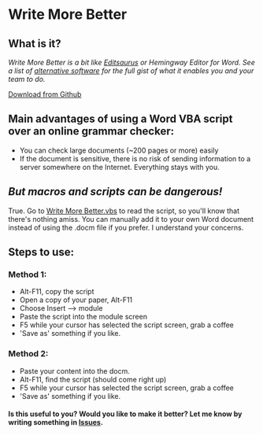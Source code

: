 # Write More Better

## What is it?

*Write More Better is a bit like [Editsaurus](https://github.com/tylerwalters/editsaurus) or Hemingway Editor for Word. See a list of [alternative software](https://alternativeto.net/software/editsaurus/) for the full gist of what it enables you and your team to do.*

[Download from Github](https://github.com/Travis42/Write-More-Better/raw/master/Write%20More%20Better%201.0.docm)

## Main advantages of using a Word VBA script over an online grammar checker:
- You can check large documents (~200 pages or more) easily
- If the document is sensitive, there is no risk of sending information to a server somewhere on the Internet.  Everything stays with you.

## *But macros and scripts can be dangerous!*
True.  Go to [Write More Better.vbs](https://github.com/Travis42/Write-More-Better/blob/master/Write%20More%20Better.vbs) to read the script, so you'll know that there's nothing amiss.  You can manually add it to your own Word document instead of using the .docm file if you prefer.  I understand your concerns.

## Steps to use:

### Method 1:
-	Alt-F11, copy the script
-	Open a copy of your paper, Alt-F11
-	Choose Insert --> module
-	Paste the script into the module screen
-	F5 while your cursor has selected the script screen, grab a coffee
-	'Save as' something if you like.

### Method 2:
-	Paste your content into the docm.
-	Alt-F11, find the script (should come right up)
-	F5 while your cursor has selected the script screen, grab a coffee
-	'Save as' something if you like.

#### Is this useful to you?  Would you like to make it better?  Let me know by writing something in [**Issues**](https://github.com/Travis42/Write-More-Better/issues).
